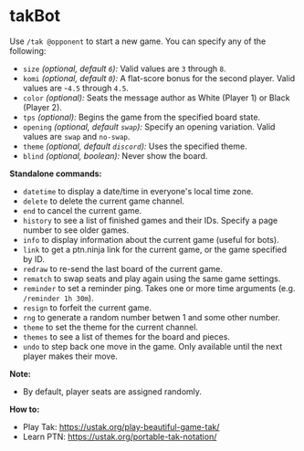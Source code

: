 # takBot

Use `/tak @opponent` to start a new game. You can specify any of the following:

- `size` _(optional, default `6`):_ Valid values are `3` through `8`.
- `komi` _(optional, default `0`):_ A flat-score bonus for the second player. Valid values are -`4.5` through `4.5`.
- `color` _(optional):_ Seats the message author as White (Player 1) or Black (Player 2).
- `tps` _(optional):_ Begins the game from the specified board state.
- `opening` _(optional, default `swap`):_ Specify an opening variation. Valid values are `swap` and `no-swap`.
- `theme` _(optional, default `discord`):_ Uses the specified theme.
- `blind` _(optional, boolean):_ Never show the board.

**Standalone commands:**

- `datetime` to display a date/time in everyone's local time zone.
- `delete` to delete the current game channel.
- `end` to cancel the current game.
- `history` to see a list of finished games and their IDs. Specify a page number to see older games.
- `info` to display information about the current game (useful for bots).
- `link` to get a ptn.ninja link for the current game, or the game specified by ID.
- `redraw` to re-send the last board of the current game.
- `rematch` to swap seats and play again using the same game settings.
- `reminder` to set a reminder ping. Takes one or more time arguments (e.g. `/reminder 1h 30m`).
- `resign` to forfeit the current game.
- `rng` to generate a random number betwen 1 and some other number.
- `theme` to set the theme for the current channel.
- `themes` to see a list of themes for the board and pieces.
- `undo` to step back one move in the game. Only available until the next player makes their move.

**Note:**

- By default, player seats are assigned randomly.

**How to:**

- Play Tak: <https://ustak.org/play-beautiful-game-tak/>
- Learn PTN: <https://ustak.org/portable-tak-notation/>
